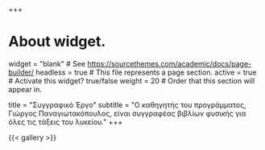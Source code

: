 +++
# About widget.
widget = "blank"  # See https://sourcethemes.com/academic/docs/page-builder/
headless = true  # This file represents a page section.
active = true  # Activate this widget? true/false
weight = 20  # Order that this section will appear in.

title = "Συγγραφικό Έργο"
subtitle = "Ο καθηγητής του προγράμματος, Γιώργος Παναγιωτακόπουλος, είναι συγγραφέας βιβλίων φυσικής για όλες τις τάξεις του λυκείου."
+++

{{< gallery >}}